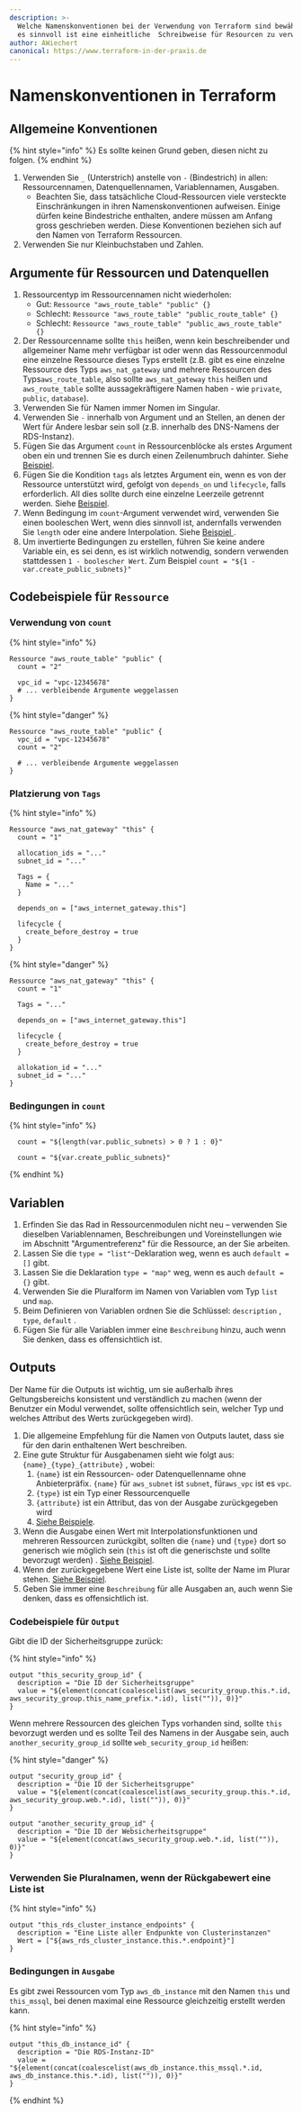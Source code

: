 ```yaml
---
description: >-
  Welche Namenskonventionen bei der Verwendung von Terraform sind bewährt. Warum
  es sinnvoll ist eine einheitliche  Schreibweise für Resourcen zu verwenden.
author: AWiechert
canonical: https://www.terraform-in-der-praxis.de  
---
```


# Namenskonventionen in Terraform

## Allgemeine Konventionen

{% hint style="info" %}
Es sollte keinen Grund geben, diesen nicht zu folgen.
{% endhint %}

1. Verwenden Sie `_` \(Unterstrich\) anstelle von `-` \(Bindestrich\) in allen: Ressourcennamen, Datenquellennamen, Variablennamen, Ausgaben.
   * Beachten Sie, dass tatsächliche Cloud-Ressourcen viele versteckte Einschränkungen in ihren Namenskonventionen aufweisen. Einige dürfen keine Bindestriche enthalten, andere müssen am Anfang gross geschrieben werden. Diese Konventionen beziehen sich auf den Namen von Terraform Ressourcen.
2. Verwenden Sie nur Kleinbuchstaben und Zahlen.

## Argumente für Ressourcen und Datenquellen

1. Ressourcentyp im Ressourcennamen nicht wiederholen:
   * Gut: `Ressource "aws_route_table" "public" {}`
   * Schlecht: `Ressource "aws_route_table" "public_route_table" {}`
   * Schlecht: `Ressource "aws_route_table" "public_aws_route_table" {}`
2. Der Ressourcenname sollte `this` heißen, wenn kein beschreibender und allgemeiner Name mehr verfügbar ist oder wenn das Ressourcenmodul eine einzelne Ressource dieses Typs erstellt \(z.B. gibt es eine einzelne Ressource des Typs `aws_nat_gateway` und mehrere Ressourcen des Typs`aws_route_table`, also sollte `aws_nat_gateway` `this` heißen und `aws_route_table` sollte aussagekräftigere Namen haben - wie `private`, `public`, `database`\).
3. Verwenden Sie für Namen immer Nomen im Singular.
4. Verwenden Sie `-` innerhalb von Argument und an Stellen, an denen der Wert für Andere lesbar sein soll \(z.B. innerhalb des DNS-Namens der RDS-Instanz\).
5. Fügen Sie das Argument `count` in Ressourcenblöcke als erstes Argument oben ein und trennen Sie es durch einen Zeilenumbruch dahinter. Siehe [Beispiel](namenskonventionen.md#verwendung-von-count "verwendung-von-count").
6. Fügen Sie die Kondition `tags` als letztes Argument ein, wenn es von der Ressource unterstützt wird, gefolgt von `depends_on` und `lifecycle`, falls erforderlich. All dies sollte durch eine einzelne Leerzeile getrennt werden. Siehe [Beispiel](namenskonventionen.md#platzierung-von-tags "platzierung-von-tags").
7. Wenn Bedingung im `count`-Argument verwendet wird, verwenden Sie einen booleschen Wert, wenn dies sinnvoll ist, andernfalls verwenden Sie `length` oder eine andere Interpolation. Siehe [Beispiel ](namenskonventionen.md#bedingungen-in-count "bedingungen-in-count").
8. Um invertierte Bedingungen zu erstellen, führen Sie keine andere Variable ein, es sei denn, es ist wirklich notwendig, sondern verwenden stattdessen `1 - boolescher Wert`. Zum Beispiel `count = "${1 - var.create_public_subnets}"`

## Codebeispiele für `Ressource`

### Verwendung von `count`

{% hint style="info" %}

```text
Ressource "aws_route_table" "public" {
  count = "2"

  vpc_id = "vpc-12345678"
  # ... verbleibende Argumente weggelassen
}
```

{% hint style="danger" %}

```text
Ressource "aws_route_table" "public" {
  vpc_id = "vpc-12345678"
  count = "2"

  # ... verbleibende Argumente weggelassen
}
```

### Platzierung von `Tags`

{% hint style="info" %}

```text
Ressource "aws_nat_gateway" "this" {
  count = "1"

  allocation_ids = "..."
  subnet_id = "..."

  Tags = {
    Name = "..."
  }

  depends_on = ["aws_internet_gateway.this"]

  lifecycle {
    create_before_destroy = true
  }
}
```

{% hint style="danger" %}

```text
Ressource "aws_nat_gateway" "this" {
  count = "1"

  Tags = "..."

  depends_on = ["aws_internet_gateway.this"]

  lifecycle {
    create_before_destroy = true
  }

  allokation_id = "..."
  subnet_id = "..."
}
```

### Bedingungen in `count`

{% hint style="info" %}
```text
  count = "${length(var.public_subnets) > 0 ? 1 : 0}"
```

```text
  count = "${var.create_public_subnets}"
```
{% endhint %}

## Variablen

1. Erfinden Sie das Rad in Ressourcenmodulen nicht neu – verwenden Sie dieselben Variablennamen, Beschreibungen und Voreinstellungen wie im Abschnitt "Argumentreferenz" für die Ressource, an der Sie arbeiten.
2. Lassen Sie die `type = "list"`-Deklaration weg, wenn es auch `default = []` gibt.
3. Lassen Sie die Deklaration `type = "map"` weg, wenn es auch `default = {}` gibt.
4. Verwenden Sie die Pluralform im Namen von Variablen vom Typ `list` und `map`.
5. Beim Definieren von Variablen ordnen Sie die Schlüssel: `description` , `type`, `default` .
6. Fügen Sie für alle Variablen immer eine `Beschreibung` hinzu, auch wenn Sie denken, dass es offensichtlich ist.

## Outputs

Der Name für die Outputs ist wichtig, um sie außerhalb ihres Geltungsbereichs konsistent und verständlich zu machen \(wenn der Benutzer ein Modul verwendet, sollte offensichtlich sein, welcher Typ und welches Attribut des Werts zurückgegeben wird\).

1. Die allgemeine Empfehlung für die Namen von Outputs lautet, dass sie für den darin enthaltenen Wert beschreiben.
2. Eine gute Struktur für Ausgabenamen sieht wie folgt aus: `{name}_{type}_{attribute}` , wobei:
   1. `{name}` ist ein Ressourcen- oder Datenquellenname ohne Anbieterpräfix. `{name}` für `aws_subnet` ist `subnet`, für`aws_vpc` ist es `vpc`.
   2. `{type}` ist ein Typ einer Ressourcenquelle
   3. `{attribute}` ist ein Attribut, das von der Ausgabe zurückgegeben wird
   4. [Siehe Beispiele](namenskonventionen.md#codebeispiele-fuer-ausgabe "codebeispiele-fuer-ausgabe").
3. Wenn die Ausgabe einen Wert mit Interpolationsfunktionen und mehreren Ressourcen zurückgibt, sollten die `{name}` und `{type}` dort so generisch wie möglich sein \(`this` ist oft die generischste und sollte bevorzugt werden\) . [Siehe Beispiel](namenskonventionen.md#codebeispiele-fuer-ausgabe "codebeispiele-fuer-ausgabe").
4. Wenn der zurückgegebene Wert eine Liste ist, sollte der Name im Plurar stehen. [Siehe Beispiel](namenskonventionen.md#verwenden-sie-pluralnamen-wenn-der-rueckgabewert-eine-liste-ist "verwenden-sie-pluralnamen-wenn-der-rueckgabewert-eine-liste-ist").
5. Geben Sie immer eine `Beschreibung` für alle Ausgaben an, auch wenn Sie denken, dass es offensichtlich ist.

### Codebeispiele für `Output`

Gibt die ID der Sicherheitsgruppe zurück:

{% hint style="info" %}

```text
output "this_security_group_id" {
  description = "Die ID der Sicherheitsgruppe"
  value = "${element(concat(coalescelist(aws_security_group.this.*.id, aws_security_group.this_name_prefix.*.id), list("")), 0)}"
}
```

Wenn mehrere Ressourcen des gleichen Typs vorhanden sind, sollte `this` bevorzugt werden und es sollte Teil des Namens in der Ausgabe sein, auch `another_security_group_id` sollte `web_security_group_id` heißen:

{% hint style="danger" %}

```text
output "security_group_id" {
  description = "Die ID der Sicherheitsgruppe"
  value = "${element(concat(coalescelist(aws_security_group.this.*.id, aws_security_group.web.*.id), list("")), 0)}"
}

output "another_security_group_id" {
  description = "Die ID der Websicherheitsgruppe"
  value = "${element(concat(aws_security_group.web.*.id, list("")), 0)}"
}
```

### Verwenden Sie Pluralnamen, wenn der Rückgabewert eine Liste ist

{% hint style="info" %}

```text
output "this_rds_cluster_instance_endpoints" {
  description = "Eine Liste aller Endpunkte von Clusterinstanzen"
  Wert = ["${aws_rds_cluster_instance.this.*.endpoint}"]
}
```

### Bedingungen in `Ausgabe`

Es gibt zwei Ressourcen vom Typ `aws_db_instance` mit den Namen `this` und `this_mssql`, bei denen maximal eine Ressource gleichzeitig erstellt werden kann.

{% hint style="info" %}
```text
output "this_db_instance_id" {
  description = "Die RDS-Instanz-ID"
  value = "${element(concat(coalescelist(aws_db_instance.this_mssql.*.id, aws_db_instance.this.*.id), list("")), 0)}"
}
```
{% endhint %}
